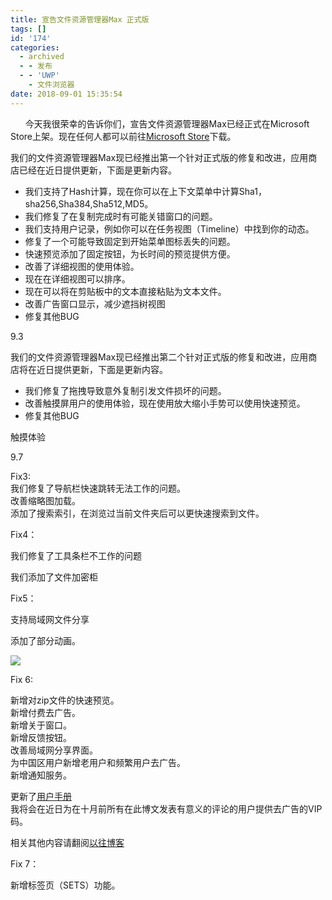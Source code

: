 ```yaml
---
title: 宣告文件资源管理器Max 正式版
tags: []
id: '174'
categories:
  - archived
  - - 发布
  - - 'UWP'
    - 文件浏览器
date: 2018-09-01 15:35:54
---
```


      今天我很荣幸的告诉你们，宣告文件资源管理器Max已经正式在Microsoft Store上架。现在任何人都可以前往[Microsoft Store](https://www.microsoft.com/store/productId/9MX2DJRPDF10)下载。  
  
我们的文件资源管理器Max现已经推出第一个针对正式版的修复和改进，应用商店已经在近日提供更新，下面是更新内容。

*   我们支持了Hash计算，现在你可以在上下文菜单中计算Sha1，sha256,Sha384,Sha512,MD5。
*   我们修复了在复制完成时有可能关错窗口的问题。
*   我们支持用户记录，例如你可以在任务视图（Timeline）中找到你的动态。
*   修复了一个可能导致固定到开始菜单图标丢失的问题。
*   快速预览添加了固定按钮，为长时间的预览提供方便。
*   改善了详细视图的使用体验。
*   现在在详细视图可以排序。
*   现在可以将在剪贴板中的文本直接粘贴为文本文件。
*   改善广告窗口显示，减少遮挡树视图
*   修复其他BUG

9.3

我们的文件资源管理器Max现已经推出第二个针对正式版的修复和改进，应用商店将在近日提供更新，下面是更新内容。

*   我们修复了拖拽导致意外复制引发文件损坏的问题。
*   改善触摸屏用户的使用体验，现在使用放大缩小手势可以使用快速预览。
*   修复其他BUG

触摸体验

9.7

Fix3:  
我们修复了导航栏快速跳转无法工作的问题。  
改善缩略图加载。  
添加了搜索索引，在浏览过当前文件夹后可以更快速搜索到文件。

Fix4：

我们修复了工具条栏不工作的问题

我们添加了文件加密柜

Fix5：

支持局域网文件分享

添加了部分动画。

![](https://idevlab.cn/wordpress/wp-content/uploads/2018/09/sg.png)

Fix 6:  
  
新增对zip文件的快速预览。  
新增付费去广告。  
新增关于窗口。  
新增反馈按钮。  
改善局域网分享界面。  
为中国区用户新增老用户和频繁用户去广告。  
新增通知服务。  
  
更新了[用户手册](https://1drv.ws/b/s!AuJGwXeVs2O9mIQXk5JNDAYv2ewd-g)  
我将会在近日为在十月前所有在此博文发表有意义的评论的用户提供去广告的VIP码。  
  
相关其他内容请翻阅[以往博客](https://idevlab.cn/wordpress/?cat=14)

Fix 7：

新增标签页（SETS）功能。